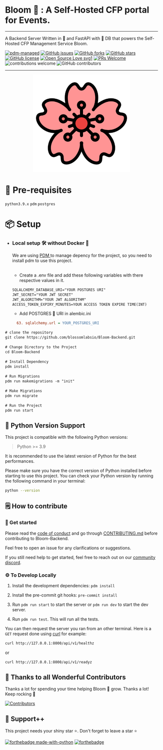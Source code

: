 # Bloom 🌺 : A Self-Hosted CFP portal for Events.

<hr>
A Backend Server Written in 🐍 and FastAPI with 🐘 DB that powers the Self-Hosted CFP Management Service Bloom.

[![pdm-managed](https://img.shields.io/badge/pdm-managed-blueviolet)](https://pdm.fming.dev)
[![GitHub issues](https://img.shields.io/github/issues/blossomlabsio/Bloom-Backend)](https://github.com/blossomlabsio/Bloom-Backend)
[![GitHub forks](https://img.shields.io/github/forks/blossomlabsio/Bloom-Backend)](https://github.com/blossomlabsio/Bloom-Backend)
[![GitHub stars](https://img.shields.io/github/stars/blossomlabsio/Bloom-Backend)](https://github.com/blossomlabsio/Bloom-Backend/stargazers)
[![GitHub license](https://img.shields.io/github/license/blossomlabsio/Bloom-Backend)](https://github.com/blossomlabsio/Bloom-Backend/blob/main/LICENSE)
[![Open Source Love svg1](https://badges.frapsoft.com/os/v1/open-source.svg?v=103)](https://github.com/ellerbrock/open-source-badges/) [![PRs Welcome](https://img.shields.io/badge/PRs-welcome-brightgreen.svg?style=flat-square)](http://makeapullrequest.com) ![contributions welcome](https://img.shields.io/static/v1.svg?label=Contributions&message=Welcome&color=0059b3&style=flat-square) ![GitHub contributors](https://img.shields.io/github/contributors-anon/blossomlabsio/Bloom-Backend)
<br>

<hr>
<p align="center">
    <img width="320" height="320" src="artwork/4388667.png" alt="Material Bread logo">
</p>

# 🤔 Pre-requisites

`python3.9.x`
`pdm`
`postgres`

# 📦 Setup

- <h3> Local setup 🛠️ without Docker 🐳 </h3>
  <p>
  We are using <a href="https://pdm.fming.dev/latest/"> PDM </a> to manage depency for the project, so you need to install pdm to use this project.
  </p>
  <br>

  - Create a .env file and add these following variables with there respective values in it.

  ```env
  SQLALCHEMY_DATABASE_URI="YOUR POSTGRES URI"
  JWT_SECRET="YOUR JWT SECRET"
  JWT_ALGORITHM="YOUR JWT ALGORITHM"
  ACCESS_TOKEN_EXPIRY_MINUTES=YOUR ACCESS TOKEN EXPIRE TIME(INT)
  ```

  - Add POSTGRES 🐘 URI in alembic.ini

  ```ini
    63. sqlalchemy.url = YOUR_POSTGRES_URI
  ```

```commandline
# clone the repository
git clone https://github.com/blossomlabsio/Bloom-Backend.git

# Change Directory to the Project
cd Bloom-Backend

# Install Dependency
pdm install

# Run Migrations
pdm run makemigrations -m "init"

# Make Migrations
pdm run migrate

# Run the Project
pdm run start
```

## 🐍 Python Version Support

This project is compatible with the following Python versions:

> Python >= 3.9

It is recommended to use the latest version of Python for the best performances.

Please make sure you have the correct version of Python installed before starting to use
this project. You can check your Python version by running the following command in your
terminal:

```bash
python --version
```

## 🗒️ How to contribute

### 🏁 Get started

Please read the [code of conduct](https://github.com/blossomlabsio/Bloom-Backend/blob/main/CODE_OF_CONDUCT.md) and go through [CONTRIBUTING.md](https://github.com/blossomlabsio/Bloom-Backend/blob/main/CONTRIBUTING.md) before contributing to Bloom-Backend.

Feel free to open an issue for any clarifications or suggestions.

If you still need help to get started, feel free to reach out on our [community discord](https://discord.gg/8nzWAXuWN).

### ⚙️ To Develop Locally

1. Install the development dependencies: `pdm install`

2. Install the pre-commit git hooks: `pre-commit install`

3. Run `pdm run start` to start the server or `pdm run dev` to start the dev server.

4. Run `pdm run test`. This will run all the tests.

You can then request the server you ran from an other terminal. Here is a `GET` request done using [curl](https://curl.se/) for example:

```bash
curl http://127.0.0.1:8000/api/v1/healthz
```

or

```bash
curl http://127.0.0.1:8000/api/v1/readyz
```

## 💪 Thanks to all Wonderful Contributors

Thanks a lot for spending your time helping Bloom 🌺 grow.
Thanks a lot! Keep rocking 🍻

[![Contributors](https://contrib.rocks/image?repo=blossomlabsio/Bloom-Backend)](https://github.com/blossomlabsio/Bloom-Backend/graphs/contributors)

## 🙏 Support++

This project needs your shiny star ⭐.
Don't forget to leave a star ⭐️

[![forthebadge made-with-python](http://ForTheBadge.com/images/badges/made-with-python.svg)](https://www.python.org/) [![forthebadge](https://forthebadge.com/images/badges/built-with-love.svg)](https://forthebadge.com)
